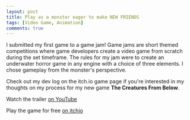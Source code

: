 ```yaml
---
layout: post
title: Play as a monster eager to make NEW FRIENDS
tags: [Video Game, Animation]
comments: true
---
```


I submitted my first game to a game jam! Game jams are short themed competitions where game developers create a video game from scratch during the set timeframe. The rules for my jam were to create an underwater horror game in any engine with a choice of three elements. I chose gameplay from the monster's perspective.

Check out my dev log on the itch.io game page if you're interested in my thoughts on my process for my new game **The Creatures From Below**.

Watch the trailer [on YouTube](https://youtu.be/IyaliFrH9BY?feature=shared)

Play the game for free [on itchio](https://decolfutures.itch.io/the-creatures-from-below)
